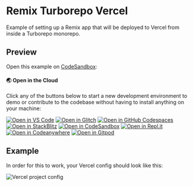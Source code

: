 # Remix Turborepo Vercel

Example of setting up a Remix app that will be deployed to Vercel from inside a Turborepo monorepo.

## Preview

Open this example on [CodeSandbox](https://codesandbox.com):

<!-- TODO: update this link to the path for your example: -->

#### 🌏  Open in the Cloud 

Click any of the buttons below to start a new development environment to demo or contribute to the codebase without having to install anything on your machine:

[![Open in VS Code](https://img.shields.io/badge/Open%20in-VS%20Code-blue?logo=visualstudiocode)](https://vscode.dev/github/mcansh/yarn-turborepo-vercel-remi)
[![Open in Glitch](https://img.shields.io/badge/Open%20in-Glitch-blue?logo=glitch)](https://glitch.com/edit/#!/import/github/mcansh/yarn-turborepo-vercel-remi)
[![Open in GitHub Codespaces](https://github.com/codespaces/badge.svg)](https://codespaces.new/mcansh/yarn-turborepo-vercel-remi)
[![Open in StackBlitz](https://developer.stackblitz.com/img/open_in_stackblitz.svg)](https://stackblitz.com/github/mcansh/yarn-turborepo-vercel-remi)
[![Open in CodeSandbox](https://codesandbox.io/static/img/play-codesandbox.svg)](https://codesandbox.io/s/github/mcansh/yarn-turborepo-vercel-remix/tree/main)
[![Open in Repl.it](https://replit.com/badge/github/withastro/astro)](https://replit.com/github/mcansh/yarn-turborepo-vercel-remi)
[![Open in Codeanywhere](https://codeanywhere.com/img/open-in-codeanywhere-btn.svg)](https://app.codeanywhere.com/#https://github.com/mcansh/yarn-turborepo-vercel-remi)
[![Open in Gitpod](https://gitpod.io/button/open-in-gitpod.svg)](https://gitpod.io/#https://github.com/mcansh/yarn-turborepo-vercel-remi)

## Example

In order for this to work, your Vercel config should look like this:

![Vercel project config](./vercel-project-config-example.jpg)
